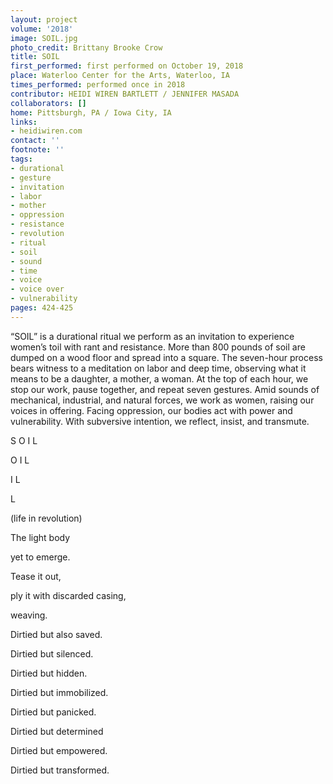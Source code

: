 ```yaml
---
layout: project
volume: '2018'
image: SOIL.jpg
photo_credit: Brittany Brooke Crow
title: SOIL
first_performed: first performed on October 19, 2018
place: Waterloo Center for the Arts, Waterloo, IA
times_performed: performed once in 2018
contributor: HEIDI WIREN BARTLETT / JENNIFER MASADA
collaborators: []
home: Pittsburgh, PA / Iowa City, IA
links:
- heidiwiren.com
contact: ''
footnote: ''
tags:
- durational
- gesture
- invitation
- labor
- mother
- oppression
- resistance
- revolution
- ritual
- soil
- sound
- time
- voice
- voice over
- vulnerability
pages: 424-425
---
```




“SOIL” is a durational ritual we perform as an invitation to experience women’s toil with rant and resistance. More than 800 pounds of soil are dumped on a wood floor and spread into a square. The seven-hour process bears witness to a meditation on labor and deep time, observing what it means to be a daughter, a mother, a woman. At the top of each hour, we stop our work, pause together, and repeat seven gestures. Amid sounds of mechanical, industrial, and natural forces, we work as women, raising our voices in offering. Facing oppression, our bodies act with power and vulnerability. With subversive intention, we reflect, insist, and transmute.

S O I L

O I L

I L

L

(life in revolution)

The light body

yet to emerge.

Tease it out,

ply it with discarded casing,

weaving.

Dirtied but also saved.

Dirtied but silenced.

Dirtied but hidden.

Dirtied but immobilized.

Dirtied but panicked.

Dirtied but determined

Dirtied but empowered.

Dirtied but transformed.
